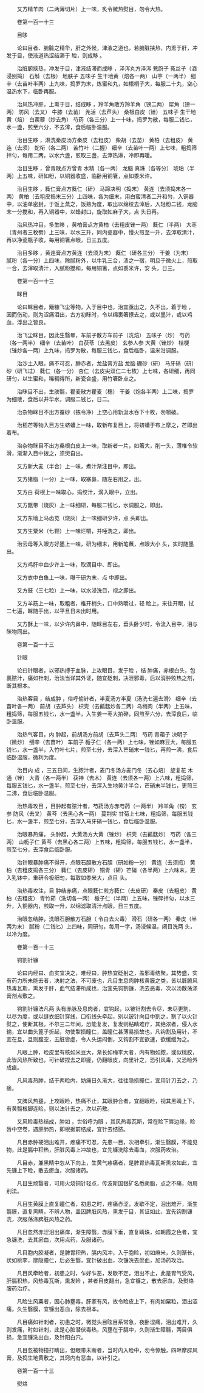 <!-- { "loadSidebar": true } -->
　　又方精羊肉（二两薄切片）上一味，炙令微热熨目，勿令大热。

　　卷第一百一十三

　　目眵

　　论曰目者、腑脏之精华，肝之外候，津液之道也，若腑脏挟热，内熏于肝，冲发于目，使液道热涩结滞于 睑，则成眵 。

　　治脏腑挟热，冲发于目，津液结滞而成眵 ，泽泻丸方泽泻 茺蔚子 菟丝子（酒浸别捣） 石斛（去根） 地肤子 五味子 生干地黄（焙各一两） 山芋（一两半） 细辛（去苗叶半两）上九味，捣罗为末，炼蜜和丸，如梧桐子大，每服二十丸，空心温热水下，临卧再服。

　　治风热冲肝，上熏于目，结成眵 ，羚羊角散方羚羊角（镑二两） 犀角（镑一两） 防风（去叉） 牛膝（去苗） 羌活（去芦头） 桑根白皮（锉） 五味子 生干地黄（焙） 白蒺藜（炒去角） 芍药（各三分）上一十味，捣罗为散，每服二钱匕，水一盏，煎至六分，不去滓，食后临卧温服。

　　治目生眵 ，淋洗秦皮汤方秦皮（去粗皮） 柴胡（去苗） 黄柏（去粗皮） 黄连（去须） 蛇衔（各二两） 苦竹叶（二握） 细辛（去苗叶一两）上七味，粗捣筛拌匀，每用二两，以水六盏，煎取三盏，去滓热淋，冷即再暖。

　　治目生眵 ，曾青散点方曾青 水精（各一两） 龙脑 真珠（各等分） 琥珀（半两）上五味，研如粉，以铜器收盛，临卧用铜箸，点如黍米许。

　　治目生眵 ，蕤仁膏点方蕤仁（研） 马蹄决明（捣末） 黄连（去须捣末各一两） 黄柏（去粗皮捣末三分）上四味，各为细末，用白蜜清者二升和匀，入铜器中，以油单密封，于饭上蒸之，饭熟为度，取出以绵绞去滓后，入轻粉二钱，龙脑末一分搅和，再入铜器中，以蜡封口，旋取如麻子大，点 头日再。

　　治风热冲目，多生眵 ，黄柏膏点方黄柏（去粗皮锉一两） 蕤仁（半两） 大枣（青州者三枚劈）上三味，以水三升，同内瓷器中，慢火煎至一升，去滓取清汁，再以净瓷瓶子收，每用铜箸点眼，日三五度。

　　治目多眵 ，黄连膏点方黄连（去须为末） 蕤仁（研各三分） 干姜（为末） 腻粉（各一分）上四味，除腻粉外，以牛乳三合，渍之一宿，明旦于微火上，煎取一合，去滓取清汁，入腻粉搅和，每用铜箸，点如黍米许，安 头，日三。

　　卷第一百一十三

　　眯目

　　论曰眯目者，簸糠飞尘等物，入于目中也，治宜亟出之，久不出，着于睑 ，因而伤动，则为涩痛泪出，古方初眯时，令以绵裹箸撩去之，或以墨汁，或以鸡血，浮出之皆良。

　　治飞尘眯目，因此生翳晕，车前子散方车前子（洗焙） 五味子（炒） 芍药（各一两半） 细辛（去苗叶） 白茯苓（去黑皮） 玄参人参 大黄（锉炒） 桔梗（锉炒各一两）上九味，捣罗为散，每服三钱匕，食后临卧，温米泔调服。

　　治沙土入眼，痛不可忍，肿赤者，龙盐膏方盐 龙脑 硼砂（研） 马牙硝（研） 砂（研飞过） 蕤仁（各一分） 杏仁（去皮尖双仁二七枚）上七味，各研细，再同研匀，以生蜜和，稀稠得所，新瓷合盛，用竹箸卧点之。

　　治眯目不出，生肤翳，瞿麦散方瞿麦（穗） 干姜（炮各半两）上二味，捣罗为细散，食后以井华水，调服二钱匕，日二。

　　治杂物眯目不出方蚕砂（拣令净）上空心用新汲水吞下十枚，勿嚼破。

　　治稻芒等物入目方生蛴螬上一味，取新布复目上，将蛴螬于布上摩之，芒即出着布。

　　治杂物眯目不出方桑根白皮上一味，取新者一片，如箸大，削一头，薄椎令软滑，渐渐入目中拨之，须臾自出。

　　又方新大麦（半合）上一味，煮汁渐注目中，即出。

　　又方猪脂（一分）上一味，取塞鼻，随左右用之，出。

　　又方白 荷根上一味取心，捣绞汁，滴入眼中，立出。

　　又方甑带（烧灰）上一味细研，每服二钱匕，水调服之，即出。

　　又方东墙上马齿苋（烧灰）上一味细研少许，点 头即出。

　　又方生粟米（七颗）上一味烂嚼，并唾洗之，即出。

　　治云母等入眼方好墨上一味，研为细末，用新笔蘸，点眼大小 头，实时随墨出。

　　又方鸡肝中血少许上一味，取滴目中、即出。

　　又方衣中白鱼上一味，曝干研为末，点 中即出。

　　又方豉（三七粒）上一味，以水浸洗目，视之即出。

　　又方羊筋上一味，取粗者，椎开梢头，口中熟嚼过，轻 睑上，来往开眼，拭二七遍，眯随手出，以平旦日未出时用。

　　又方酥上一味，以少许内鼻中，随眯目左右，垂头卧少时，令流入目中，泪与眯物同出。

　　卷第一百一十三

　　针眼

　　论曰针眼者，以邪热搏于血脉，上攻眼目，发于睑 ，结 肿痛，赤根白头，包裹脓汁，痛如针刺，治法当详其外证，随宜砭刺，决泄邪毒，后以消肿败热之剂，断其根本。

　　治热客目 ，结成肿 ，俗呼偷针者，半夏汤方半夏（汤洗七遍去滑） 细辛（去苗叶各一两） 前胡（去芦头） 枳壳（去瓤麸炒各二两）乌梅肉（半两）上五味，粗捣筛，每服五钱匕，水一盏半，入生姜一枣大拍碎，同煎至六分，去滓食后，临卧温服。

　　治热气客目，内 肿起，前胡汤方前胡（去芦头二两） 芍药 青葙子 决明子（微炒） 细辛（去苗叶） 车前子 栀子仁（各一两）上七味，锉如麻豆大，每服五钱匕，水一盏半，入竹叶七片，煎至七分，去滓入芒硝末一钱匕，再煎一沸，食后临卧温服，微利为度。

　　治目内 成 ，三五日间，生脓汁者，麦门冬汤方麦门冬（去心焙） 旋复花 木通（锉） 大青（各一两半） 茯神（去木） 黄连（去须各一两）上六味，粗捣筛，每服五钱匕，水一盏半，煎至七分，去滓入生地黄汁半合，芒硝末半钱匕，更煎三二沸，食后临卧温服。

　　治热毒攻目 ，目肿起有脓汁者，芍药汤方赤芍药（一两半） 羚羊角（镑） 玄参 防风（去叉） 黄芩（去黑心各一两） 蔓荆实 甘菊上七味，粗捣筛，每服五钱匕，水一盏半，煎至七分，去滓入马牙硝一钱匕，食后临卧温服。

　　治眼暴热痛， 头肿起，大黄汤方大黄（锉炒） 枳壳（去瓤麸炒） 芍药（各三两） 山栀子仁 黄芩（去黑心各二两）上五味，粗捣筛，每服五钱匕，水一盏半，煎至七分，去滓食后临卧服。

　　治针眼暴肿痛不得开，点眼石胆散方石胆（研如粉一分） 黄连（去须捣） 黄柏（去粗皮捣各三分） 蕤仁（去皮研） 铜青（研）芒硝（各半两）上六味末，更入乳钵中，重研令极细匀，每取如黍米大，点目 头。

　　治热毒攻注，目 肿结赤痛，点眼蕤仁煎方蕤仁（去皮研） 秦皮（去粗皮） 黄柏（去粗皮） 青竹茹（洗切各一两） 栀子仁（半两）上五味，锉碎拌匀，以水三升，入铜器内，煎取一升，以绵滤取清汁点眼，日三五度。

　　治眼忽结肿，洗眼石胆散方石胆（ 令白去火毒） 滑石（研各一两） 秦皮（半两为末） 腻粉（二钱匕）上四味，同研匀，每用一字，汤浸候温，闭目洗两 头，以冷为度。

　　卷第一百一十三

　　钩割针镰

　　论曰内经曰、血实宜决之，难经曰，肿热宜砭射之，盖邪毒结聚，其势盛，实有药力所未能去者，决射之法，不可废也，凡目生息肉肿核黄膜之类，皆以脏腑风热毒瓦斯，熏发于肝，血气结滞所成也，治宜先钩割镰，洗去恶毒，次以汤散荡涤膏剂点敷之。

　　钩割针镰法凡两 头有赤脉及息肉者，宜钩起，以铍针割去令尽，未尽更割，以尽为度，或以缝衣细针穿线，口衔线头牵起，别以铍针向目中割之，割了以火针熨之，使断其根，不尔三二年间，恐能复发，复发则粘睛难疗，其绝浓者，侵入水输，宜以曲头篦子折起，勿使掣损瞳仁，盖瞳仁甚薄易损故也，凡钩割及用针，不宜在旦，旦则腹空，五脏皆虚，令人头运闷倒，又钩割不宜欲速，欲缓缓为之。

　　凡眼上肿，睑皮里有核如米豆大，渐长如梅李大者，内有物如脓，或似桃胶，此皆风热所致也，可针破捏去之即瘥，仍翻眼皮，向里针之，恐引风毒，又恐睑外成痕。

　　凡风毒热肿，结于两睑内，妨痛日久渐大，往往隐损瞳仁，宜用针刀去之，乃瘥。

　　又脾风热壅，上攻眼睑，热痛不止，其眼肿合者，宜翻眼睑，视其黑睛上下，有黄翳根脚连睑，则以法针去之，次以药敷。

　　又风睑毒热结成，肿如 ，世俗呼为眼 ，其风热毒瓦斯，常在睑下唇边缘，睑唇中空卷，遇肝肺热，即根据前结成，宜针去结脓。

　　凡目赤肿硬泪出难开，疼痛不可忍，先患一目，次相牵引，渐生翳膜，不能见物，此是膈中积热，肝脏风毒上冲故也，宜先镰洗除去毒血，次服药攻治。

　　凡目赤，兼黑睛中忽从下向上，生黄气疼痛者，是脾胃热毒瓦斯熏攻如此，宜先镰上下睑，散去瘀血，次服诸药。

　　凡目生顽翳者，可用火烧铜针轻点，传波斯国银矿名悉蔺脂，点之不痛，勿用别法。

　　凡目生黄膜上直复瞳仁者，初患之时，疼痛赤涩，发歇不定，泪出难开，渐生翳膜，直复黑睛，不辨人物，盖因脾脏风热，熏发于目，其证如此，宜先钩割镰洗，次服荡涤脾脏风热之药。

　　凡目忽然赤涩泪出痛痒，渐生障翳，赤膜下垂，直复睛珠，如朝霞之色者，宜急镰洗，去其瘀血，次用点药，及服诸药。

　　凡目胞内胶凝者，是脾胃积热，膈内风冲，入于胞睑，初如麻米，久则渐长，状如桃李，摩隐瞳仁，后必生翳，宜针破出血，次镰洗去瘀血，加汤药攻治。

　　凡目风牵睑者，初患之时，乍好乍恶，发歇不定，泪出不止，此是胃气受风，肝膈积热，风热毒瓦斯，熏发睑 ，甚者目皮翻出，急宜镰之，散去瘀血，及熨烙服药治疗。

　　凡睑生风粟者，因心肺壅毒，肝家有风，故令睑皮上下，有肉如粟粒，泪出涩痛，久生翳膜，宜镰出恶血，除去根本。

　　凡目痛如针刺者，初患之时，微觉头目眩目系常急，夜卧涩痛，泪出难开，久则发痛，时如针刺，此是心脏潜伏毒热，风壅在于膈中，久则渐生障翳，两目俱损，急宜镰洗出血，及针阳白穴。

　　凡目忽被物撞打睛出，但眼带未断者，当时内入睑中，勿令惊触，四畔摩辟风膏，及捣生地黄敷之，其窍内有恶血，以针引之。

　　卷第一百一十三

　　熨烙

